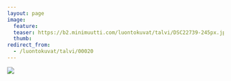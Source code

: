 ```yaml
---
layout: page
image:
  feature:
  teaser: https://b2.minimuutti.com/luontokuvat/talvi/DSC22739-245px.jpg
  thumb:
redirect_from:
  - /luontokuvat/talvi/00020
---
```


![](https://b2.minimuutti.com/luontokuvat/talvi/DSC22739-800px.jpg)

